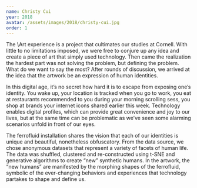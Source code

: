 ```yaml
---
name: Christy Cui
year: 2018
avatar: /assets/images/2018/christy-cui.jpg
order: 1
---
```

The \Art experience is a project that cultimates our studies at Cornell. With little to no limitations imposed, we were free to conjure up any idea and create a piece of art that simply used technology. Then came the realization the hardest part was not solving the problem, but defining the problem. What do we want to say the most? After rounds of discussion, we arrived at the idea that the artwork be an expression of human identities.

In this digital age, it’s no secret how hard it is to escape from exposing one’s identity. You wake up, your location is tracked when you go to work, you eat at restaurants recommended to you during your morning scrolling sess, you shop at brands your internet icons shared earlier this week. Technology enables digital profiles, which can provide great convenience and joy to our lives, but at the same time can be problematic as we’ve seen some alarming scenarios unfold in front of our eyes.

The ferrofluid installation shares the vision that each of our identities is unique and beautiful, nonetheless obfuscatory. From the data source, we chose anonymous datasets that represent a variety of facets of human life. The data was shuffled, clustered and re-constructed using t-SNE and generative algorithms to create “new” synthetic humans. In the artwork, the “new humans” are manifested by the morphing shapes of the ferrofluid, symbolic of the ever-changing behaviors and experiences that technology partakes to shape and define us.
